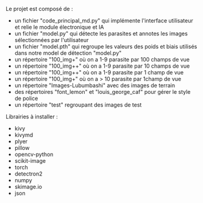 Le projet est composé de :

 - un fichier "code_principal_md.py" qui implémente l'interface utilisateur et relie le module électronique et IA
 - un fichier "model.py" qui détecte les parasites et annotes les images sélectionnées par l'utilisateur
 - un fichier "model.pth" qui regroupe les valeurs des poids et biais utilisés dans notre model de détection "model.py"
 - un répertoire "100_img+" où on a 1-9 parasite par 100 champs de vue
 - un répertoire "100_img++" où on a 1-9 parasite par 10 champs de vue
 - un répertoire "100_img++" où on a 1-9 parasite par 1 champ de vue
 - un répertoire "100_img+" où on a > 10 parasite par 1champ de vue
 - un répertoire "Images-Lubumbashi" avec des images de terrain
 - des répertoires "font_lemon" et "louis_george_caf" pour gérer le style de police
 - un répertoire "test" regroupant des images de test

Librairies à installer : 

 - kivy 
 - kivymd
 - plyer 
 - pillow 
 - opencv-python
 - scikit-image 
 - torch 
 - detectron2
 - numpy
 - skimage.io
 - json
